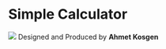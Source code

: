 # Simple Calculator

![](https://mobile.twitter.com/KivyMD/photo)
Designed and Produced by **Ahmet Kosgen**
